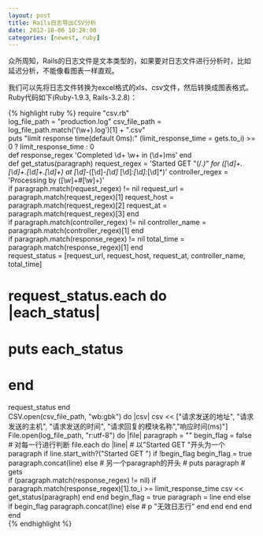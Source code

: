```yaml
---
layout: post
title: Rails日志导出CSV分析
date: 2012-10-06 10:28:00
categories: [newest, ruby]
---
```


众所周知，Rails的日志文件是文本类型的，如果要对日志文件进行分析时，比如延迟分析，不能像看图表一样直观。

我们可以先将日志文件转换为excel格式的xls、csv文件，然后转换成图表格式。  
Ruby代码如下(Ruby-1.9.3, Rails-3.2.8)：

{% highlight ruby %}
require "csv.rb"  
log_file_path = "production.log"
csv_file_path = log_file_path.match('(\w+)\.log')[1] + ".csv"  
puts "limit response time(default 0ms):"
(limit_response_time = gets.to_i) >= 0 ? limit_response_time : 0  
def response_regex
  'Completed \d+ \w+ in (\d+)ms'
end  
def get_status(paragraph)
  request_regex = 'Started GET \"(\/.*)\" for ([\d]+\.[\d]+\.[\d]+\.[\d]+) at [\d]*-([\d]*-[\d]* [\d]*:[\d]*:[\d]*)'
  controller_regex = 'Processing by ([\w]+#[\w]+)'  
  if paragraph.match(request_regex) != nil
    request_url = paragraph.match(request_regex)[1]
    request_host = paragraph.match(request_regex)[2]
    request_at =  paragraph.match(request_regex)[3]
  end  
  if paragraph.match(controller_regex) != nil
    controller_name = paragraph.match(controller_regex)[1]
  end  
  if paragraph.match(response_regex) != nil
    total_time = paragraph.match(response_regex)[1]
  end  
  request_status = [request_url, request_host, request_at, 
    controller_name, total_time]
  # request_status.each do |each_status|
  #   puts each_status
  # end
  request_status
end  
CSV.open(csv_file_path, "wb:gbk") do |csv|
  csv << ["请求发送的地址", "请求发送的主机", "请求发送的时间", "请求回复的模块名称","响应时间(ms)"]
  File.open(log_file_path, "r:utf-8") do |file|
    paragraph = ""
    begin_flag = false
    # 对每一行进行判断
    file.each do |line|
      # 以"Started GET "开头为一个paragraph
      if line.start_with?("Started GET ")
        if !begin_flag
          begin_flag = true
          paragraph.concat(line)
        else
          # 另一个paragraph的开头
          # puts paragraph
          # gets  
          if (paragraph.match(response_regex) != nil)
            if paragraph.match(response_regex)[1].to_i >= limit_response_time
              csv << get_status(paragraph)
            end
          end
          begin_flag = true
          paragraph = line
        end
      else
        if begin_flag
          paragraph.concat(line)
        else
          # p "无效日志行"
        end
      end
    end 
  end
end  
{% endhighlight %}
